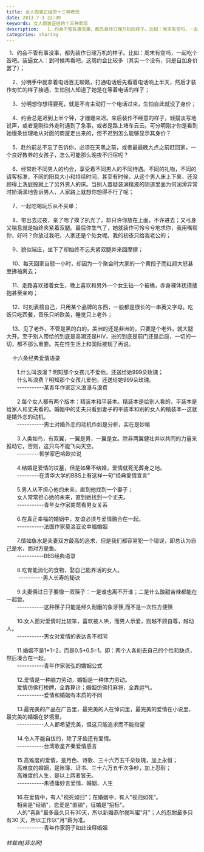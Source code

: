 ```yaml
---
title: 女人假装正经的十三种表现
date: 2013-7-3 22:39
keywords: 女人假装正经的十三种表现
description:   1、约会不管有事没事，都先装作日理万机的样子。比如：周末有空吗，一起吃个饭吧。装逼女人：到时候再看吧，这周约会比较多（其实一个没有，只是自加身价罢了）；    2、分明手中就拿着电话百无聊籁，打通电话后先看着电话响上半天，然后才装作匆忙的样子接通，生怕别人知道了她是在等着电话的样子；    3、分明想你想得要死，就是不肯主动打一个电话过来，生怕自此就没了身价；    4、约会总是迟到上半个钟，才姗姗来迟。来后装作不经意的样子，轻描淡写地说声，或者是刚往外走时遇到了急事，或者是路上堵车云云。可分明刚才你是看到她慢条丝理地从对面的商厦走出来的，但不迟到怎么能够显示其身价？    5、赴约前总不忘了告诉你，必须在天黑之前，或者最最晚九点之前赶回家。一个良好教养的女孩子，怎么可能那么晚夜不归宿呢？    6、经常赴不同男人的约会，享受着不同男人的不同待遇。不同的礼物，不同的请客标准，不同的阳具大小和持续时间，甚至有时候，从这个男人床上下来，还没顾得上洗屁股就上了另外男人的床。当别人置疑装满精液的阴道里面为何润滑异常时娇滴滴地告诉男人，人家路上就想你想得不行了呢；    7、一起吃喝玩乐从不买单；    8、带出去过夜，亲了吻了摸了扒光了，却只许你放在上面，不许进去；又弓身又喘息就是始终夹紧着双腿。最后你生气了，她就装作可怜兮兮地求你，我用嘴帮你，好吗？你放过我吧，人家还是个处女呢。我的初夜只给我老公的；    9、貌似端庄，坐下了却始终不忘夹紧双腿并来回摩擦；    10、每天回家自慰一小时，却因为一个聚会时大家的一个黄段子而红颜大怒甚至拂袖离去；    11、走路喜欢搂着女生，晚上喜欢和另外一个女生钻一个被桶，赤身裸体抚摸搂抱甚至亲吻；    12、时刻表榜自己，只用某个品牌的东西，一般都是很长的一串英文字母。吃饭只吃西餐，音乐只听欧美，睡觉只上老外；    13、见了老外，不管是黑的白的，美洲的还是非洲的，只要是个老外，就大腿大开。至于别人带给的到底是高潮还是HIV，进的到底是前门还是后庭，一切的一切，都不那么重要。先在性生活上和国际接规了再说。    十六条经典爱情语录　　1.什么叫浪漫？明知那个女孩儿不爱他，还送给她999朵玫瑰；　　什么叫浪费？明知那个女孩儿爱他，还送给她999朵玫瑰。　　-----------某青年作家定义浪漫与浪费　　2.每个女人都有两个版本：精装本和平装本。精装本是给别人看的，平装本是给家人和丈夫看的。婚姻中的丈夫只看到妻子的平装本和别的女人的精装本--这就是婚外恋的动机。　　-----------男士对婚外恋的动机作如是分析，实在是妙喻　　3.人类如鸟，有双翼，一翼是男，一翼是女。除非两翼健壮并以共同的力量来推动它，否则，这只鸟不能飞向天空。　　---------哲学家巴哈欧拉说　　4.结婚是爱情的坟墓，但是如果不结婚，爱情就死无葬身之地。　　---------在清华大学的BBS上有这样一句"经典爱情宣言"　　5.男人从不担心他的未来，直到他找到一个妻子；　　女人常常担心她的未来，直到她找到一个丈夫。　　-----------青年女作家南莺看男女关系　　6.在真正幸福的婚姻中，友谊必须与爱情融合在一起。　　-----------法国作家莫洛亚论幸福婚姻　　7.情如鱼水是夫妻双方最高的追求，但是我们都容易犯一个错误，即总认为自己是水，而对方是鱼。　　-----------BBS经典语录　　8.吃胃能消化的食物，娶自己能养活的女人。　　 ----------男人长寿的秘诀　　9.夫妻俩过日子要像一双筷子：一是谁也离不开谁；二是什么酸甜苦辣都能在一起尝。　　-----------这种筷子只能是经久耐磨的象牙筷,而不是一次性方便筷　　10.女人面对爱情时比较笨，喜欢被人哄，而男人示爱，则越不顾自尊，越动人。　　-----------男女对爱情的表达各不相同　　11.婚姻不是1+1=2，而是0.5+0.5=1。即：两个人各削去自己的个性和缺点，然后凑合在一起。　　-----------青年作家张弘的婚姻公式　　12.爱情是一种脑力劳动，婚姻是一种体力劳动。　　爱情仿佛打桥牌，全靠算计；婚姻仿佛打麻将，全靠运气。　　-----------爱情和婚姻有本质的不同　　13.最完美的产品在广告里，最完美的人在悼词里，最完美的爱情在小说里，最完美的婚姻在梦境里。　　-----------人人都希望完美，但这只能追求而不能指望　　14.令人不能自拔的，除了牙齿还有爱情。　　-----------台湾歌星齐秦爱情感言　　15.高难度的爱情，是月色、诗歌、三十六万五千朵玫瑰，加上永恒；　　高难度的婚姻，是账簿、证书、三十六万五千次争吵，加上忍耐；　　高难度的人生，是以上两者皆无。　　-----------朱德庸妙言爱情、婚姻、人生　　16.在爱情中，有人"视死如归"；在婚姻中，有人"视归如死"。　　相亲是"经销"，恋爱是"直销"，征婚是"招标"。　　人的"喜新"最多最久只有30天，所以新婚燕尔就叫蜜"月"；人的忍耐最多只有30 天，所以工作以"月"薪为准。　　-----------青年作家蔚子如此诠释婚姻
categories: sharing
---
```

<td class="t_f" id="postmessage_15608">

  1、约会不管有事没事，都先装作日理万机的样子。比如：周末有空吗，一起吃个饭吧。装逼女人：到时候再看吧，这周约会比较多（其实一个没有，只是自加身价罢了）；<br/>
<br/>
    2、分明手中就拿着电话百无聊籁，打通电话后先看着电话响上半天，然后才装作匆忙的样子接通，生怕别人知道了她是在等着电话的样子；<br/>
<br/>
    3、分明想你想得要死，就是不肯主动打一个电话过来，生怕自此就没了身价；<br/>
<br/>
    4、约会总是迟到上半个钟，才姗姗来迟。来后装作不经意的样子，轻描淡写地说声，或者是刚往外走时遇到了急事，或者是路上堵车云云。可分明刚才你是看到她慢条丝理地从对面的商厦走出来的，但不迟到怎么能够显示其身价？<br/>
<br/>
    5、赴约前总不忘了告诉你，必须在天黑之前，或者最最晚九点之前赶回家。一个良好教养的女孩子，怎么可能那么晚夜不归宿呢？<br/>
<br/>
    6、经常赴不同男人的约会，享受着不同男人的不同待遇。不同的礼物，不同的请客标准，不同的阳具大小和持续时间，甚至有时候，从这个男人床上下来，还没顾得上洗屁股就上了另外男人的床。当别人置疑装满精液的阴道里面为何润滑异常时娇滴滴地告诉男人，人家路上就想你想得不行了呢；<br/>
<br/>
    7、一起吃喝玩乐从不买单；<br/>
<br/>
    8、带出去过夜，亲了吻了摸了扒光了，却只许你放在上面，不许进去；又弓身又喘息就是始终夹紧着双腿。最后你生气了，她就装作可怜兮兮地求你，我用嘴帮你，好吗？你放过我吧，人家还是个处女呢。我的初夜只给我老公的；<br/>
<br/>
    9、貌似端庄，坐下了却始终不忘夹紧双腿并来回摩擦；<br/>
<br/>
    10、每天回家自慰一小时，却因为一个聚会时大家的一个黄段子而红颜大怒甚至拂袖离去；<br/>
<br/>
    11、走路喜欢搂着女生，晚上喜欢和另外一个女生钻一个被桶，赤身裸体抚摸搂抱甚至亲吻；<br/>
<br/>
    12、时刻表榜自己，只用某个品牌的东西，一般都是很长的一串英文字母。吃饭只吃西餐，音乐只听欧美，睡觉只上老外；<br/>
<br/>
    13、见了老外，不管是黑的白的，美洲的还是非洲的，只要是个老外，就大腿大开。至于别人带给的到底是高潮还是HIV，进的到底是前门还是后庭，一切的一切，都不那么重要。先在性生活上和国际接规了再说。<br/>
<br/>
    十六条经典爱情语录<br/>
<br/>
　　1.什么叫浪漫？明知那个女孩儿不爱他，还送给她999朵玫瑰；<br/>
　　什么叫浪费？明知那个女孩儿爱他，还送给她999朵玫瑰。<br/>
　　-----------某青年作家定义浪漫与浪费<br/>
<br/>
　　2.每个女人都有两个版本：精装本和平装本。精装本是给别人看的，平装本是给家人和丈夫看的。婚姻中的丈夫只看到妻子的平装本和别的女人的精装本--这就是婚外恋的动机。<br/>
　　-----------男士对婚外恋的动机作如是分析，实在是妙喻<br/>
<br/>
　　3.人类如鸟，有双翼，一翼是男，一翼是女。除非两翼健壮并以共同的力量来推动它，否则，这只鸟不能飞向天空。<br/>
　　---------哲学家巴哈欧拉说<br/>
<br/>
　　4.结婚是爱情的坟墓，但是如果不结婚，爱情就死无葬身之地。<br/>
　　---------在清华大学的BBS上有这样一句"经典爱情宣言"<br/>
<br/>
　　5.男人从不担心他的未来，直到他找到一个妻子；<br/>
　　女人常常担心她的未来，直到她找到一个丈夫。<br/>
　　-----------青年女作家南莺看男女关系<br/>
<br/>
　　6.在真正幸福的婚姻中，友谊必须与爱情融合在一起。<br/>
　　-----------法国作家莫洛亚论幸福婚姻<br/>
<br/>
　　7.情如鱼水是夫妻双方最高的追求，但是我们都容易犯一个错误，即总认为自己是水，而对方是鱼。<br/>
　　-----------BBS经典语录<br/>
<br/>
　　8.吃胃能消化的食物，娶自己能养活的女人。<br/>
　　 ----------男人长寿的秘诀<br/>
<br/>
　　9.夫妻俩过日子要像一双筷子：一是谁也离不开谁；二是什么酸甜苦辣都能在一起尝。<br/>
　　-----------这种筷子只能是经久耐磨的象牙筷,而不是一次性方便筷<br/>
<br/>
　　10.女人面对爱情时比较笨，喜欢被人哄，而男人示爱，则越不顾自尊，越动人。<br/>
　　-----------男女对爱情的表达各不相同<br/>
<br/>
　　11.婚姻不是1+1=2，而是0.5+0.5=1。即：两个人各削去自己的个性和缺点，然后凑合在一起。<br/>
　　-----------青年作家张弘的婚姻公式<br/>
<br/>
　　12.爱情是一种脑力劳动，婚姻是一种体力劳动。<br/>
　　爱情仿佛打桥牌，全靠算计；婚姻仿佛打麻将，全靠运气。<br/>
　　-----------爱情和婚姻有本质的不同<br/>
<br/>
　　13.最完美的产品在广告里，最完美的人在悼词里，最完美的爱情在小说里，最完美的婚姻在梦境里。<br/>
　　-----------人人都希望完美，但这只能追求而不能指望<br/>
<br/>
　　14.令人不能自拔的，除了牙齿还有爱情。<br/>
　　-----------台湾歌星齐秦爱情感言<br/>
<br/>
　　15.高难度的爱情，是月色、诗歌、三十六万五千朵玫瑰，加上永恒；<br/>
　　高难度的婚姻，是账簿、证书、三十六万五千次争吵，加上忍耐；<br/>
　　高难度的人生，是以上两者皆无。<br/>
　　-----------朱德庸妙言爱情、婚姻、人生<br/>
<br/>
　　16.在爱情中，有人"视死如归"；在婚姻中，有人"视归如死"。<br/>
　　相亲是"经销"，恋爱是"直销"，征婚是"招标"。<br/>
　　人的"喜新"最多最久只有30天，所以新婚燕尔就叫蜜"月"；人的忍耐最多只有30 天，所以工作以"月"薪为准。<br/>
　　-----------青年作家蔚子如此诠释婚姻</td>
###### 转载自[菲龙网]